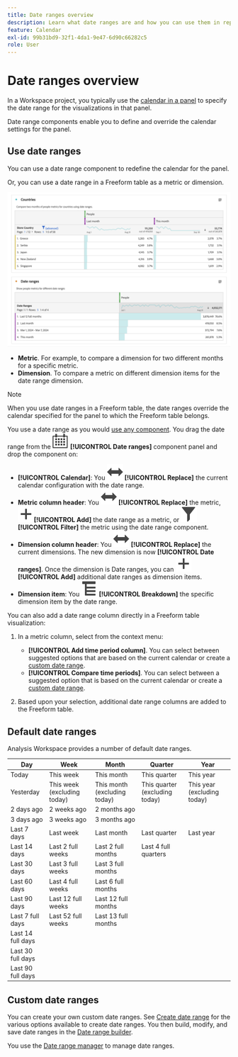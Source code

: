 ```yaml
---
title: Date ranges overview
description: Learn what date ranges are and how you can use them in reporting.
feature: Calendar
exl-id: 99b31bd9-32f1-4da1-9e47-6d90c66282c5
role: User
---
```

# Date ranges overview

In a Workspace project, you typically use the [calendar in a panel](/help/analysis-workspace/c-panels/panels.md#calendar) to specify the date range for the visualizations in that panel.

Date range components enable you to define and override the calendar settings for the panel.

<!-- Very old video, should we show it?

+++ Video illustrating use of calendar and date ranges

>[!VIDEO](https://video.tv.adobe.com/v/24136?format=jpeg)

{{videoaa}}
+++

-->

## Use date ranges

You can use a date range component to redefine the calendar for the panel.

Or, you can use a date range in a Freeform table as a metric or dimension.

![Date range usage](/help/components/date-ranges/assets/date-ranges-usage.png)

- **Metric**. For example, to compare a dimension for two different months for a specific metric.
- **Dimension**. To compare a metric on different dimension items for the date range dimension.

>[!NOTE]
>
>When you use date ranges in a Freeform table, the date ranges override the calendar specified for the panel to which the Freeform table belongs.
>

You use a date range as you would [use any component](/help/components/overview.md#analysis-workspace-components). You drag the date range from the ![Calendar](/help/assets/icons/Calendar.svg) **[!UICONTROL Date ranges]** component panel and drop the component on:

- **[!UICONTROL Calendar]**: You ![Switch](/help/assets/icons/Switch.svg) **[!UICONTROL Replace]** the current calendar configuration with the date range.
- **Metric column header**: You ![Switch](/help/assets/icons/Switch.svg) **[!UICONTROL Replace]** the metric, ![Add](/help/assets/icons/Add.svg)**[!UICONTROL Add]** the date range as a metric, or ![Filter](/help/assets/icons/Filter.svg) **[!UICONTROL Filter]** the metric using the date range component.
- **Dimension column header**: You  ![Switch](/help/assets/icons/Switch.svg) **[!UICONTROL Replace]** the current dimensions. The new dimension is now **[!UICONTROL Date ranges]**. Once the dimension is Date ranges, you can ![Add](/help/assets/icons/Add.svg)**[!UICONTROL Add]** additional date ranges as dimension items.
- **Dimension item**: You ![Breakdown](/help/assets/icons/Breakdown.svg) **[!UICONTROL Breakdown]** the specific dimension item by the date range.

You can also add a date range column directly in a Freeform table visualization:

1. In a metric column, select from the context menu:

   - **[!UICONTROL Add time period column]**. You can select between suggested options that are based on the current calendar or create a [custom date range](#custom-date-ranges).
   - **[!UICONTROL Compare time periods]**. You can select between a suggested option that is based on the current calendar or create a [custom date range](#custom-date-ranges).

1. Based upon your selection, additional date range columns are added to the Freeform table.

## Default date ranges

Analysis Workspace provides a number of default date ranges.


| Day | Week | Month | Quarter | Year |
|---|---|---|---|---|
| Today | This week | This month | This quarter | This year |
| Yesterday | This week (excluding today) | This month (excluding today) | This quarter (excluding today) | This year (excluding today) |
| 2 days ago | 2 weeks ago | 2 months ago |   |  |
| 3 days ago | 3 weeks ago | 3 months ago |  | |
| Last 7 days | Last week | Last month |Last quarter | Last year |
| Last 14 days | Last 2 full weeks | Last 2 full months | Last 4 full quarters | |
| Last 30 days | Last 3 full weeks | Last 3 full months | | |
| Last 60 days | Last 4 full weeks | Last 6 full months | | |
| Last 90 days | Last 12 full weeks | Last 12 full months| | | 
| Last 7 full days | Last 52 full weeks | Last 13 full months | | |
| Last 14 full days | | | | |
| Last 30 full days | | | | |
| Last 90 full days | | | | |

<table style="table-layout:fixed">

## Custom date ranges

You can create your own custom date ranges. See [Create date range](/help/components/date-ranges/create.md) for the various options available to create date ranges. You then build, modify, and save date ranges in the [Date range builder](create.md#date-range-builder).

You use the [Date range manager](manage.md) to manage date ranges.
